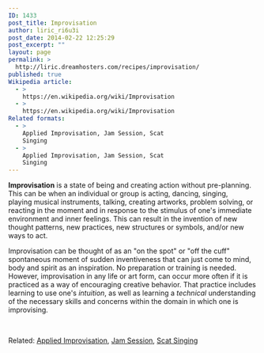 ```yaml
---
ID: 1433
post_title: Improvisation
author: liric_ri6u3i
post_date: 2014-02-22 12:25:29
post_excerpt: ""
layout: page
permalink: >
  http://liric.dreamhosters.com/recipes/improvisation/
published: true
Wikipedia article:
  - >
    https://en.wikipedia.org/wiki/Improvisation
  - >
    https://en.wikipedia.org/wiki/Improvisation
Related formats:
  - >
    Applied Improvisation, Jam Session, Scat
    Singing
  - >
    Applied Improvisation, Jam Session, Scat
    Singing
---
```

<b>Improvisation</b> is a state of being and creating action without pre-planning. This can be when an individual or group is acting, dancing, singing, playing musical instruments, talking, creating artworks, problem solving, or reacting in the moment and in response to the stimulus of one's immediate environment and inner feelings. This can result in the invention of new thought patterns, new practices, new structures or symbols, and/or new ways to act.

Improvisation can be thought of as an "on the spot" or "off the cuff" spontaneous moment of sudden inventiveness that can just come to mind, body and spirit as an inspiration. No preparation or training is needed. However, improvisation in any life or art form, can occur more often if it is practiced as a way of encouraging creative behavior. That practice includes learning to use one's <i>intuition</i>, as well as learning a <i>technical</i> understanding of the necessary skills and concerns within the domain in which one is improvising.

&nbsp;

Related: <a title="Applied Improvisation" href="http://www.co-creative-recipes.cc/recipes/applied-improvisation/">Applied Improvisation</a>, <a title="Jam session" href="http://www.co-creative-recipes.cc/recipes/jam-session/">Jam Session</a>, <a title="Scat Singing" href="http://www.co-creative-recipes.cc/recipes/scat-singing/">Scat Singing</a>